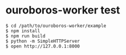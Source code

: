# ouroboros-worker test

```
$ cd /path/to/ouroboros-worker/example
$ npm install
$ npm run build
$ python -m SimpleHTTPServer
$ open http://127.0.0.1:8000
```
